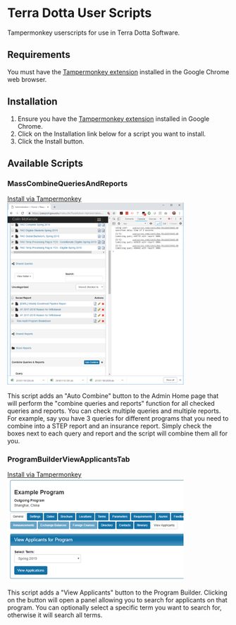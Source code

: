 # Terra Dotta User Scripts
Tampermonkey userscripts for use in Terra Dotta Software.

## Requirements
You must have the [Tampermonkey extension](https://chrome.google.com/webstore/detail/tampermonkey/dhdgffkkebhmkfjojejmpbldmpobfkfo?hl=en) installed in the Google Chrome web browser.

## Installation
1. Ensure you have the [Tampermonkey extension](https://chrome.google.com/webstore/detail/tampermonkey/dhdgffkkebhmkfjojejmpbldmpobfkfo?hl=en) installed in Google Chrome.
2. Click on the Installation link below for a script you want to install.
3. Click the Install button.

## Available Scripts
### MassCombineQueriesAndReports
<a href="https://github.com/cmckenzie6/TerraDottaUserScripts/raw/master/MassCombineQueriesAndReports.user.js">Install via Tampermonkey</a><br>
<img src="https://raw.githubusercontent.com/cmckenzie6/TerraDottaUserScripts/master/screenshots/MassCombineQueriesAndReports.PNG" width="400"/>
<p>This script adds an "Auto Combine" button to the Admin Home page that will perform the "combine queries and reports" function for all checked queries and reports. You can check multiple queries and multiple reports. For example, say you have 3 queries for different programs that you need to combine into a STEP report and an insurance report. Simply check the boxes next to each query and report and the script will combine them all for you.</p>

### ProgramBuilderViewApplicantsTab
<a href="https://github.com/cmckenzie6/TerraDottaUserScripts/raw/master/ProgramBuilderViewApplicantsTab.user.js">Install via Tampermonkey</a><br>
<img src="https://github.com/cmckenzie6/TerraDottaUserScripts/blob/master/screenshots/ProgramBuilderViewApplicantsTab.png" alt="drawing" width="400"/>
<p>This script adds a "View Applicants" button to the Program Builder. Clicking on the button will open a panel allowing you to search for applicants on that program. You can optionally select a specific term you want to search for, otherwise it will search all terms.</p>
